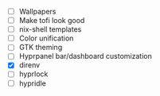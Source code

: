 - [ ] Wallpapers
- [ ] Make tofi look good
- [ ] nix-shell templates
- [ ] Color unification
- [ ] GTK theming
- [ ] Hyprpanel bar/dashboard customization
- [x] direnv
- [ ] hyprlock
- [ ] hypridle
